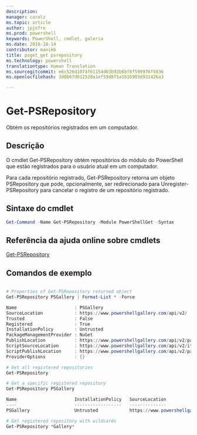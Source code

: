 ```yaml
---
description: 
manager: carolz
ms.topic: article
author: jpjofre
ms.prod: powershell
keywords: PowerShell, cmdlet, galeria
ms.date: 2016-10-14
contributor: manikb
title: psget_get psrepository
ms.technology: powershell
translationtype: Human Translation
ms.sourcegitcommit: e6c526d1074f61154d03b92b6bf6f599976f5936
ms.openlocfilehash: 3d0b67d012528a1ef59d8f5a1b16903d931426a3

---
```


# Get-PSRepository

Obtém os repositórios registrados em um computador.

## Descrição

O cmdlet Get-PSRepository obtém repositórios do módulo do PowerShell que estão registrados para o usuário atual em um computador.

Para cada repositório registrado, Get-PSRepository retorna um objeto PSRepository que pode, opcionalmente, ser redirecionado para Unregister-PSRepository para cancelar o registro de um repositório registrado.

## Sintaxe do cmdlet
```powershell
Get-Command -Name Get-PSRepository -Module PowerShellGet -Syntax
```

## Referência da ajuda online sobre cmdlets

[Get-PSRepository](http://go.microsoft.com/fwlink/?LinkID=517127)

## Comandos de exemplo

```powershell

# Properties of Get-PSRepository returned object
Get-PSRepository PSGallery | Format-List * -Force

Name                      : PSGallery
SourceLocation            : https://www.powershellgallery.com/api/v2/
Trusted                   : False
Registered                : True
InstallationPolicy        : Untrusted
PackageManagementProvider : NuGet
PublishLocation           : https://www.powershellgallery.com/api/v2/package/
ScriptSourceLocation      : https://www.powershellgallery.com/api/v2/items/psscript/
ScriptPublishLocation     : https://www.powershellgallery.com/api/v2/package/
ProviderOptions           : {}

# Get all registered repositories
Get-PSRepository

# Get a specific registered repository
Get-PSRepository PSGallery

Name                      InstallationPolicy   SourceLocation
----                      ------------------   --------------
PSGallery                 Untrusted            https://www.powershellgallery.com/api/v2/

# Get registered repository with wildcards
Get-PSRepository *Gallery*

```




<!--HONumber=Oct16_HO2-->



